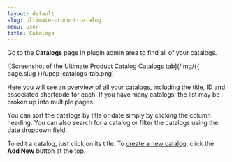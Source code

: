 ```yaml
---
layout: default
slug: ultimate-product-catalog
menu: user
title: Catalogs
---
```

Go to the **Catalogs** page in plugin admin area to find all of your catalogs.

![Screenshot of the Ultimate Product Catalog Catalogs tab](/img/{{ page.slug }}/upcp-catalogs-tab.png)

Here you will see an overview of all your catalogs, including the title, ID and associated shortcode for each. If you have many catalogs, the list may be broken up into multiple pages. 

You can sort the catalogs by title or date simply by clicking the column heading. You can also search for a catalog or filter the catalogs using the date dropdown field.

To edit a catalog, just click on its title. To [create a new catalog](create), click the **Add New** button at the top.
